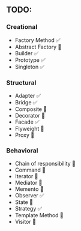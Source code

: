 ## TODO:
### Creational
- Factory Method ✅
- Abstract Factory 🚫
- Builder ✅
- Prototype ✅
- Singleton ✅

### Structural
- Adapter ✅
- Bridge ✅
- Composite 🚫
- Decorator 🚫
- Facade ✅
- Flyweight 🚫
- Proxy 🚫

### Behavioral 
- Chain of responsibility 🚫
- Command 🚫
- Iterator 🚫
- Mediator 🚫
- Memento 🚫
- Observer ✅
- State 🚫
- Strategy ✅
- Template Method 🚫
- Visitor 🚫
